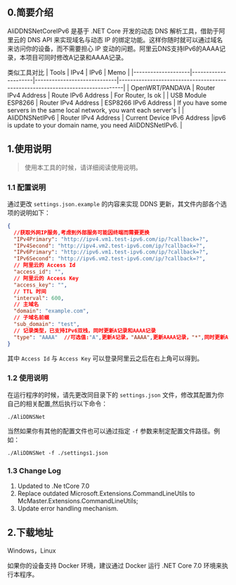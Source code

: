 ## 0.简要介绍

AliDDNSNetCoreIPv6 是基于 .NET Core 开发的动态 DNS 解析工具，借助于阿里云的 DNS API 来实现域名与动态 IP 的绑定功能。这样你随时就可以通过域名来访问你的设备，而不需要担心 IP 变动的问题。阿里云DNS支持IPv6的AAAA记录，本项目可同时修改A记录和AAAA记录。

类似工具对比
| Tools              | IPv4                | IPv6                        | Memo                                                                          |
|--------------------|---------------------|-----------------------------|-------------------------------------------------------------------------------|
| OpenWRT/PANDAVA    | Router IPv4 Address | Route IPv6 Address          | For Router, Is ok                                                             |
| USB Module ESP8266 | Router IPv4 Address | ESP8266 IPv6 Address        |  If you have some servers in the same local network, you want each server's   |
| AliDDNSNetIPv6     | Router IPv4 Address | Current Device IPv6 Address |ipv6 is update to your domain name, you need AliDDNSNetIPv6.                   |

## 1.使用说明

> 使用本工具的时候，请详细阅读使用说明。

### 1.1 配置说明

通过更改 ```settings.json.example``` 的内容来实现 DDNS 更新，其文件内部各个选项的说明如下：

```json
{
  //获取外网IP服务,考虑到外部服务可能因终端而需要更换
  "IPv4Primary": "http://ipv4.vm1.test-ipv6.com/ip/?callback=?",
  "IPv4Second": "http://ipv4.vm2.test-ipv6.com/ip/?callback=?",
  "IPv6Primary": "http://ipv6.vm1.test-ipv6.com/ip/?callback=?",
  "IPv6Second": "http://ipv6.vm2.test-ipv6.com/ip/?callback=?",
  // 阿里云的 Access Id
  "access_id": "",
  // 阿里云的 Access Key
  "access_key": "",
  // TTL 时间
  "interval": 600,
  // 主域名
  "domain": "example.com",
  // 子域名前缀
  "sub_domain": "test",
  // 记录类型，已支持IPv6双栈，同时更新A记录和AAAA记录
  "type": "AAAA"  //可选值:"A",更新A记录，"AAAA",更新AAAA记录，"*",同时更新A记录和AAAA记录。
}
```

其中 ```Access Id``` 与 ```Access Key``` 可以登录阿里云之后在右上角可以得到。

### 1.2 使用说明

在运行程序的时候，请先更改同目录下的 ```settings.json``` 文件，修改其配置为你自己的相关配置,然后执行以下命令：

```shell
./AliDDNSNet
```

当然如果你有其他的配置文件也可以通过指定 ```-f``` 参数来制定配置文件路径。例如：

```shell
./AliDDNSNet -f ./settings1.json
```
### 1.3 Change Log
1. Updated to .Ne tCore 7.0
2. Replace outdated Microsoft.Extensions.CommandLineUtils to McMaster.Extensions.CommandLineUtils;
3. Update error handling mechanism.
## 2.下载地址

Windows，Linux

如果你的设备支持 Docker 环境，建议通过 Docker 运行 .NET Core 7.0 环境来执行本程序。
